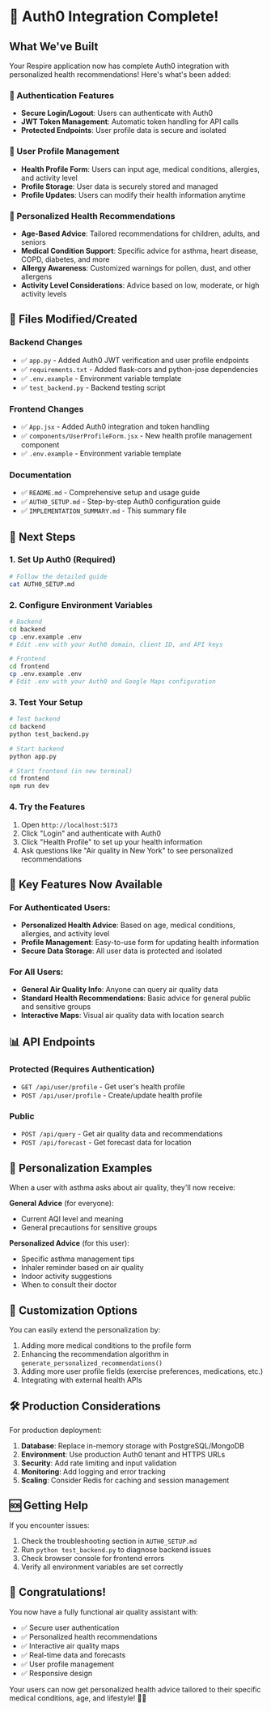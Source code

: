 # 🎉 Auth0 Integration Complete!

## What We've Built

Your Respire application now has complete Auth0 integration with personalized health recommendations! Here's what's been added:

### 🔐 Authentication Features
- **Secure Login/Logout**: Users can authenticate with Auth0
- **JWT Token Management**: Automatic token handling for API calls
- **Protected Endpoints**: User profile data is secure and isolated

### 👤 User Profile Management
- **Health Profile Form**: Users can input age, medical conditions, allergies, and activity level
- **Profile Storage**: User data is securely stored and managed
- **Profile Updates**: Users can modify their health information anytime

### 🏥 Personalized Health Recommendations
- **Age-Based Advice**: Tailored recommendations for children, adults, and seniors
- **Medical Condition Support**: Specific advice for asthma, heart disease, COPD, diabetes, and more
- **Allergy Awareness**: Customized warnings for pollen, dust, and other allergens
- **Activity Level Considerations**: Advice based on low, moderate, or high activity levels

## 📁 Files Modified/Created

### Backend Changes
- ✅ `app.py` - Added Auth0 JWT verification and user profile endpoints  
- ✅ `requirements.txt` - Added flask-cors and python-jose dependencies
- ✅ `.env.example` - Environment variable template
- ✅ `test_backend.py` - Backend testing script

### Frontend Changes
- ✅ `App.jsx` - Added Auth0 integration and token handling
- ✅ `components/UserProfileForm.jsx` - New health profile management component
- ✅ `.env.example` - Environment variable template

### Documentation
- ✅ `README.md` - Comprehensive setup and usage guide
- ✅ `AUTH0_SETUP.md` - Step-by-step Auth0 configuration guide
- ✅ `IMPLEMENTATION_SUMMARY.md` - This summary file

## 🚀 Next Steps

### 1. Set Up Auth0 (Required)
```bash
# Follow the detailed guide
cat AUTH0_SETUP.md
```

### 2. Configure Environment Variables
```bash
# Backend
cd backend
cp .env.example .env
# Edit .env with your Auth0 domain, client ID, and API keys

# Frontend  
cd frontend
cp .env.example .env
# Edit .env with your Auth0 and Google Maps configuration
```

### 3. Test Your Setup
```bash
# Test backend
cd backend
python test_backend.py

# Start backend
python app.py

# Start frontend (in new terminal)
cd frontend
npm run dev
```

### 4. Try the Features
1. Open `http://localhost:5173`
2. Click "Login" and authenticate with Auth0
3. Click "Health Profile" to set up your health information
4. Ask questions like "Air quality in New York" to see personalized recommendations

## 🎯 Key Features Now Available

### For Authenticated Users:
- **Personalized Health Advice**: Based on age, medical conditions, allergies, and activity level
- **Profile Management**: Easy-to-use form for updating health information
- **Secure Data Storage**: All user data is protected and isolated

### For All Users:
- **General Air Quality Info**: Anyone can query air quality data
- **Standard Health Recommendations**: Basic advice for general public and sensitive groups
- **Interactive Maps**: Visual air quality data with location search

## 📊 API Endpoints

### Protected (Requires Authentication)
- `GET /api/user/profile` - Get user's health profile
- `POST /api/user/profile` - Create/update health profile

### Public
- `POST /api/query` - Get air quality data and recommendations
- `POST /api/forecast` - Get forecast data for location

## 🏥 Personalization Examples

When a user with asthma asks about air quality, they'll now receive:

**General Advice** (for everyone):
- Current AQI level and meaning
- General precautions for sensitive groups

**Personalized Advice** (for this user):
- Specific asthma management tips
- Inhaler reminder based on air quality
- Indoor activity suggestions
- When to consult their doctor

## 🔧 Customization Options

You can easily extend the personalization by:
1. Adding more medical conditions to the profile form
2. Enhancing the recommendation algorithm in `generate_personalized_recommendations()`
3. Adding more user profile fields (exercise preferences, medications, etc.)
4. Integrating with external health APIs

## 🛠️ Production Considerations

For production deployment:
1. **Database**: Replace in-memory storage with PostgreSQL/MongoDB
2. **Environment**: Use production Auth0 tenant and HTTPS URLs
3. **Security**: Add rate limiting and input validation
4. **Monitoring**: Add logging and error tracking
5. **Scaling**: Consider Redis for caching and session management

## 🆘 Getting Help

If you encounter issues:
1. Check the troubleshooting section in `AUTH0_SETUP.md`
2. Run `python test_backend.py` to diagnose backend issues
3. Check browser console for frontend errors
4. Verify all environment variables are set correctly

## 🎉 Congratulations!

You now have a fully functional air quality assistant with:
- ✅ Secure user authentication
- ✅ Personalized health recommendations  
- ✅ Interactive air quality maps
- ✅ Real-time data and forecasts
- ✅ User profile management
- ✅ Responsive design

Your users can now get personalized health advice tailored to their specific medical conditions, age, and lifestyle! 🏥✨